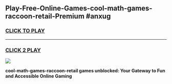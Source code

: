
## Play-Free-Online-Games-cool-math-games-raccoon-retail-Premium #anxug
<h3>
<a href="https://premium.freeplayer.one?title=cool-math-games-raccoon-retail&ref=8M">CLICK TO PLAY</a></h3>
<hr>

<h3>
<a href="https://premium.freeplayer.one?title=cool-math-games-raccoon-retail&ref=8M">CLICK 2 PLAY</a>
  
</h3>

<a href="https://premium.freeplayer.one?title=cool-math-games-raccoon-retail&ref=8M"><img src="https://clearcache.store/games.png"></a>


**cool-math-games-raccoon-retail games unblocked: Your Gateway to Fun and Accessible Online Gaming**
